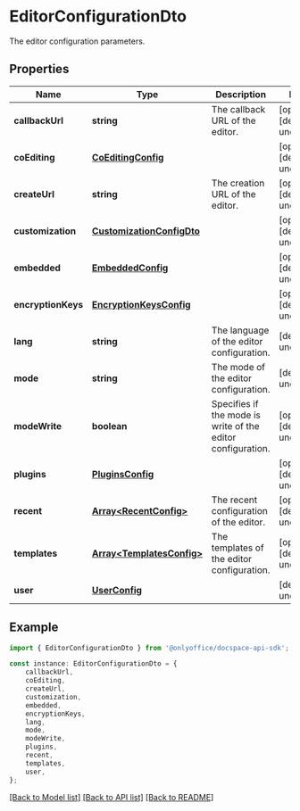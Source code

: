# EditorConfigurationDto

The editor configuration parameters.

## Properties

Name | Type | Description | Notes
------------ | ------------- | ------------- | -------------
**callbackUrl** | **string** | The callback URL of the editor. | [optional] [default to undefined]
**coEditing** | [**CoEditingConfig**](CoEditingConfig.md) |  | [optional] [default to undefined]
**createUrl** | **string** | The creation URL of the editor. | [optional] [default to undefined]
**customization** | [**CustomizationConfigDto**](CustomizationConfigDto.md) |  | [optional] [default to undefined]
**embedded** | [**EmbeddedConfig**](EmbeddedConfig.md) |  | [optional] [default to undefined]
**encryptionKeys** | [**EncryptionKeysConfig**](EncryptionKeysConfig.md) |  | [optional] [default to undefined]
**lang** | **string** | The language of the editor configuration. | [default to undefined]
**mode** | **string** | The mode of the editor configuration. | [default to undefined]
**modeWrite** | **boolean** | Specifies if the mode is write of the editor configuration. | [optional] [default to undefined]
**plugins** | [**PluginsConfig**](PluginsConfig.md) |  | [optional] [default to undefined]
**recent** | [**Array&lt;RecentConfig&gt;**](RecentConfig.md) | The recent configuration of the editor. | [optional] [default to undefined]
**templates** | [**Array&lt;TemplatesConfig&gt;**](TemplatesConfig.md) | The templates of the editor configuration. | [optional] [default to undefined]
**user** | [**UserConfig**](UserConfig.md) |  | [default to undefined]

## Example

```typescript
import { EditorConfigurationDto } from '@onlyoffice/docspace-api-sdk';

const instance: EditorConfigurationDto = {
    callbackUrl,
    coEditing,
    createUrl,
    customization,
    embedded,
    encryptionKeys,
    lang,
    mode,
    modeWrite,
    plugins,
    recent,
    templates,
    user,
};
```

[[Back to Model list]](../README.md#documentation-for-models) [[Back to API list]](../README.md#documentation-for-api-endpoints) [[Back to README]](../README.md)
